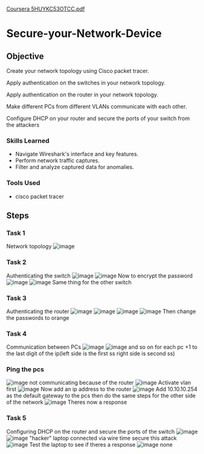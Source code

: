 [Coursera 5HUYKC53OTCC.pdf](https://github.com/user-attachments/files/18854021/Coursera.5HUYKC53OTCC.pdf)
# Secure-your-Network-Device

## Objective

 Create your network topology using Cisco packet tracer.

Apply authentication on the switches in your network topology. 

Apply authentication on the router in your network topology. 

Make different PCs from different VLANs communicate with each other. 

Configure DHCP on your router and secure the ports of your switch from the attackers



### Skills Learned

- Navigate Wireshark's interface and key features.
- Perform network traffic captures.
- Filter and analyze captured data for anomalies.

### Tools Used
- cisco packet tracer


## Steps
### Task 1
Network topology 
![image](https://github.com/user-attachments/assets/a7807f9b-6ebd-4619-b629-0571f0b1a36f)
### Task 2
Authenticating the switch
![image](https://github.com/user-attachments/assets/3e11af44-3f95-42b1-bc34-5fbc284002a8)
![image](https://github.com/user-attachments/assets/ad2a5a49-9242-49a8-927b-cb0851c29e61)
Now to encrypt the password
![image](https://github.com/user-attachments/assets/eaa3e493-799a-4cd9-b9f6-4a631ede06d0)
![image](https://github.com/user-attachments/assets/c1a09368-5964-4770-bdb5-5a4d58152726)
Same thing for the other switch
### Task 3
Authenticating the router
![image](https://github.com/user-attachments/assets/6ed98824-8a81-4893-845f-41594aa6cabd)
![image](https://github.com/user-attachments/assets/7e1eca9c-fbff-436f-9b5b-e943362fcc63)
![image](https://github.com/user-attachments/assets/21c105c6-c8b4-425c-aa81-601df34a928b)
![image](https://github.com/user-attachments/assets/17ee809b-5312-41a8-92b1-babed0ccc8af)
Then change the passwords to orange
### Task 4
Communication between PCs 
![image](https://github.com/user-attachments/assets/f1748524-1410-4b03-aaaf-6b71562d79c7)
![image](https://github.com/user-attachments/assets/88c90012-fbcf-400f-935d-1690e49aa689)
and so on for each pc +1 to the last digit of the ip(left side is the first ss right side is second ss)
### Ping the pcs
![image](https://github.com/user-attachments/assets/d177a16f-e269-4861-af87-f1def2622607)
not communicating because of the router
![image](https://github.com/user-attachments/assets/ef5b3eed-2d95-402d-b5fa-318bfd5caf40)
Activate vlan first
![image](https://github.com/user-attachments/assets/f566c849-9616-4d7e-a281-7186d6f313e3)
Now add an ip address to the router
![image](https://github.com/user-attachments/assets/7cad9e1b-4c91-496b-8986-e71bc036b2a3)
Add 10.10.10.254 as the default gateway to the pcs
then do the same steps for the other side of the network
![image](https://github.com/user-attachments/assets/e5616b5b-a097-419f-b4bf-909a9c40d223)
Theres now a response 
### Task 5
Configuring DHCP on the router and secure the ports of the switch
![image](https://github.com/user-attachments/assets/7dd582ee-ba1d-416a-a149-f59fa27e499c)
![image](https://github.com/user-attachments/assets/c7af1307-d6b9-4b2c-8165-2b9c3c9ae097)
"hacker" laptop connected via wire time secure this attack
![image](https://github.com/user-attachments/assets/0f67254f-7c7d-4821-909f-f8396de10a76)
Test the laptop to see if theres a response
![image](https://github.com/user-attachments/assets/49dbea31-47cf-4b95-b398-e770dc564376)
none
